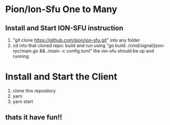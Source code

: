 # Pion/Ion-Sfu One to Many

## Install and Start ION-SFU instruction
1. "git clone https://github.com/pion/ion-sfu.git" into any folder
2. cd into that cloned repo: build and run using "go build ./cmd/signal/json-rpc/main.go && ./main -c config.toml"
the ion-sfu should be up and running

# Install and Start the Client
1. clone this repository
2. yarn
3. yarn start

## thats it have fun!!